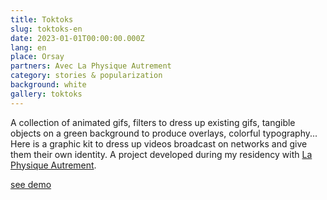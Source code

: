 ```yaml
---
title: Toktoks
slug: toktoks-en
date: 2023-01-01T00:00:00.000Z
lang: en
place: Orsay
partners: Avec La Physique Autrement
category: stories & popularization
background: white
gallery: toktoks
---
```

A collection of animated gifs, filters to dress up existing gifs, tangible objects on a green background to produce overlays, colorful typography... Here is a graphic kit to dress up videos broadcast on networks and give them their own identity. A project developed during my residency with [La Physique Autrement](https://hebergement.universite-paris-saclay.fr/supraconductivite/projet/toktoks/).

[see demo](https://youtu.be/uIqkitE1gqQ?feature=shared)
